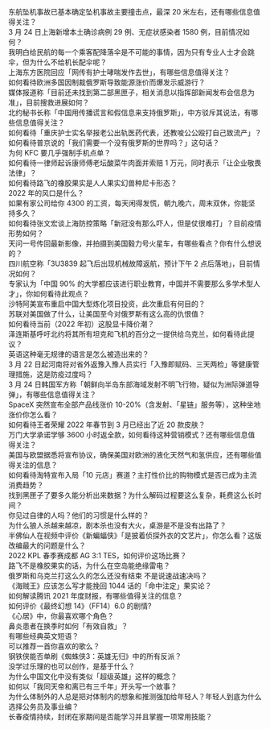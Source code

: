 东航坠机事故已基本确定坠机事故主要撞击点，最深 20 米左右，还有哪些信息值得关注？  
3 月 24 日上海新增本土确诊病例 29 例、无症状感染者 1580 例，目前情况如何？  
我明白给民航的每一个乘客配降落伞是不可能的事情，因为只有专业人士才会跳伞，但为什么不给机长配伞呢？  
上海东方医院回应「网传有护士哮喘发作去世」，有哪些信息值得关注？  
如何看待欧洲多国因制裁俄罗斯导致能源涨价而爆发示威游行？  
媒体报道称「目前还未找到第二部黑匣子，相关消息以指挥部新闻发布会信息为准」，目前搜救进展如何？  
北约秘书长称「中国用传播谎言和假信息来支持俄罗斯」，中方驳斥其说法，有哪些信息值得关注？  
如何看待「重庆护士实名举报老公出轨医药代表，还教唆公公殴打自己致流产」？  
如何看待普京说的「我们需要一个没有俄罗斯的世界吗？」这句话？  
为何 KFC 要几乎强制手机点单？  
如何看待一律师起诉康师傅老坛酸菜牛肉面并索赔 1 万元，同时表示「让企业敬畏法律」？  
如何看待路飞的橡胶果实是人人果实幻兽种尼卡形态？  
2022 年的风口是什么？  
如果有家公司给你 4300 的工资，每天闲得发慌，朝九晚六，周末双休，你能坚持多久？  
如何看待张文宏谈上海防控策略「新冠没有那么吓人，但是仗很难打」？目前疫情形势如何？  
天问一号传回最新影像，并拍摄到美国毅力号火星车，有哪些看点？你有什么想说的？  
四川航空称「3U3839 起飞后出现机械故障返航，预计下午 2 点后落地」，目前情况如何？  
专家认为「中国 90% 的大学都应该进行职业教育，中国并不需要那么多学术型人才」，你如何看待此观点？  
沙特阿美宣布重启中国大型炼化项目投资，此次重启有何目的？  
苏联对美国做了什么，让美国至今对俄罗斯有这么高的仇恨值？  
如何看待当前（2022 年初）这股显卡降价潮？  
泽连斯基呼吁北约将其所有坦克和飞机的百分之一提供给乌克兰，如何看待此提议？  
英语这种毫无规律的语言是怎么被造出来的？  
3 月 22 日起河南将对省外返豫入豫人员实行「入豫即赋码、三天两检」等健康管理措施，这是防疫过度吗？  
3 月 24 日韩国军方称「朝鲜向半岛东部海域发射不明飞行物，疑似为洲际弹道导弹」，有哪些信息值得关注？  
SpaceX 突然宣布全部产品线涨价 10-20%（含发射、「星链」服务等），这种坐地涨价你怎么看？  
如何看待王者荣耀 2022 年春节到 3 月已经出了近 20 款皮肤？  
万门大学承诺学够 3600 小时返全款，如何看待这种营销模式？还有哪些信息值得关注？  
美国与欧盟据悉将宣布协议，确保美国对欧洲的液化天然气和氢供应，还有哪些值得关注的信息？  
如何看待淘特宣布入局「10 元店」赛道？主打性价比的购物模式是否已成为主流消费趋势？  
找到黑匣子了要多久能分析出来数据？为什么解码过程要这么复杂，耗费这么长时间？  
你见过自律的人吗？他们的习惯是什么样的？  
为什么狼人杀越来越凉，剧本杀也没有大火，桌游是不是没有出路了？  
半佛仙人在视频中评价《新蝙蝠侠》「是披着侦探外衣的文艺片」，你怎么看？这版改编最大的问题是什么？  
2022 KPL 春季赛成都 AG 3:1 TES，如何评价这场比赛？  
路飞不是橡胶果实的话，为什么在空岛能绝缘雷电？  
俄罗斯和乌克兰打这么久的怎么还没有结束 不是说速战速决吗？  
《海贼王》应该怎么写才能挽回 1044 话的「命中注定」果实论？  
如何解读腾讯 2021 年度财报，有哪些值得关注的信息？  
如何评价《最终幻想 14》（FF14）6.0 的剧情?  
《心居》中，你最喜欢哪个角色？  
鼻炎患者在换季时如何「有效自救」？  
有哪些经典英文短语？  
可以推荐一首你喜欢的歌么？  
钢铁侠能否单刷《蜘蛛侠3：英雄无归》中的所有反派？  
没学过乐理的也可以创作，是基于什么？  
为什么中国文化中没有类似「超级英雄」这样的概念？  
如何以「我同天帝和离已有三千年」开头写一个故事？  
为什么体制外的人总是把对体制内的想象和推测强加给年轻人？年轻人到底为什么选择公务员及事业编？  
长春疫情持续，封闭在家期间是否能学习并且掌握一项常用技能？  
